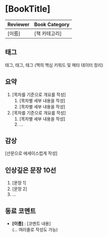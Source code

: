 # [BookTitle]

| Reviewer | Book Category |
| --- | --- |
| [이름] | [책 카테고리]

## 태그
태그, 태그, 태그 (책의 핵심 키워드 및 메타 데이터 정리)

## 요약
1. [목차를 기준으로 개요를 작성]
   1. [목차별 세부 내용을 작성]
   2. [목차별 세부 내용을 작성]
2. [목차를 기준으로 개요를 작성]
   1. [목차별 세부 내용을 작성]
   2. ...


## 감상
[산문으로 에세이스럽게 작성]

## 인상깊은 문장 10선

1. [문장 1]
2. [문장 2]
3. ...

## 동료 코멘트
- **[이름]** : [코멘트 내용]  
(... 여러줄로 작성도 가능)